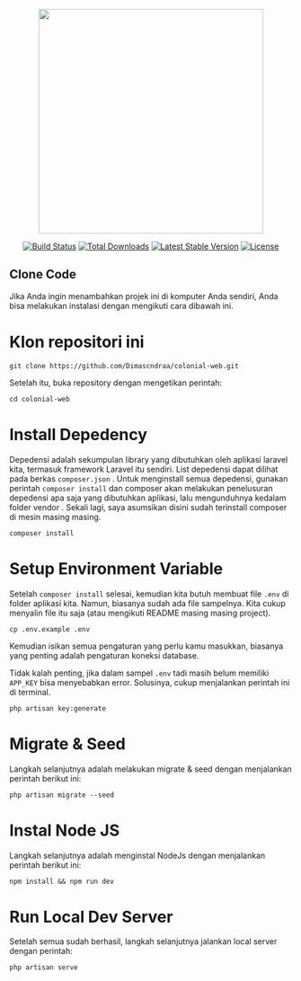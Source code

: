 <p align="center"><a href="https://laravel.com" target="_blank"><img src="https://raw.githubusercontent.com/laravel/art/master/logo-lockup/5%20SVG/2%20CMYK/1%20Full%20Color/laravel-logolockup-cmyk-red.svg" width="400"></a></p>

<p align="center">
<a href="https://travis-ci.org/laravel/framework"><img src="https://travis-ci.org/laravel/framework.svg" alt="Build Status"></a>
<a href="https://packagist.org/packages/laravel/framework"><img src="https://img.shields.io/packagist/dt/laravel/framework" alt="Total Downloads"></a>
<a href="https://packagist.org/packages/laravel/framework"><img src="https://img.shields.io/packagist/v/laravel/framework" alt="Latest Stable Version"></a>
<a href="https://packagist.org/packages/laravel/framework"><img src="https://img.shields.io/packagist/l/laravel/framework" alt="License"></a>
</p>

## Clone Code

Jika Anda ingin menambahkan projek ini di komputer Anda sendiri, Anda bisa melakukan instalasi dengan mengikuti cara dibawah ini.

# Klon repositori ini
```
git clone https://github.com/Dimascndraa/colonial-web.git
```

Setelah itu, buka repository dengan mengetikan perintah:
```
cd colonial-web
```

# Install Depedency

Depedensi adalah sekumpulan library yang dibutuhkan oleh aplikasi laravel kita, termasuk framework Laravel itu sendiri. List depedensi dapat dilihat pada berkas `composer.json` . Untuk menginstall semua depedensi, gunakan perintah `composer install` dan composer akan melakukan penelusuran depedensi apa saja yang dibutuhkan aplikasi, lalu mengunduhnya kedalam folder vendor . Sekali lagi, saya asumsikan disini sudah terinstall composer di mesin masing masing.
```
composer install
```

# Setup Environment Variable

Setelah `composer install` selesai, kemudian kita butuh membuat file `.env` di folder aplikasi kita. Namun, biasanya sudah ada file sampelnya. Kita cukup menyalin file itu saja (atau mengikuti README masing masing project).
```
cp .env.example .env
```
Kemudian isikan semua pengaturan yang perlu kamu masukkan, biasanya yang penting adalah pengaturan koneksi database.

Tidak kalah penting, jika dalam sampel `.env` tadi masih belum memiliki `APP_KEY` bisa menyebabkan error. Solusinya, cukup menjalankan perintah ini di terminal.
```
php artisan key:generate
```

# Migrate & Seed 
Langkah selanjutnya adalah melakukan migrate & seed dengan menjalankan perintah berikut ini:
```
php artisan migrate --seed
```

# Instal Node JS
Langkah selanjutnya adalah menginstal NodeJs  dengan menjalankan perintah berikut ini:
```
npm install && npm run dev
```

# Run Local Dev Server
Setelah semua sudah berhasil, langkah selanjutnya jalankan local server dengan perintah:
```
php artisan serve
```


